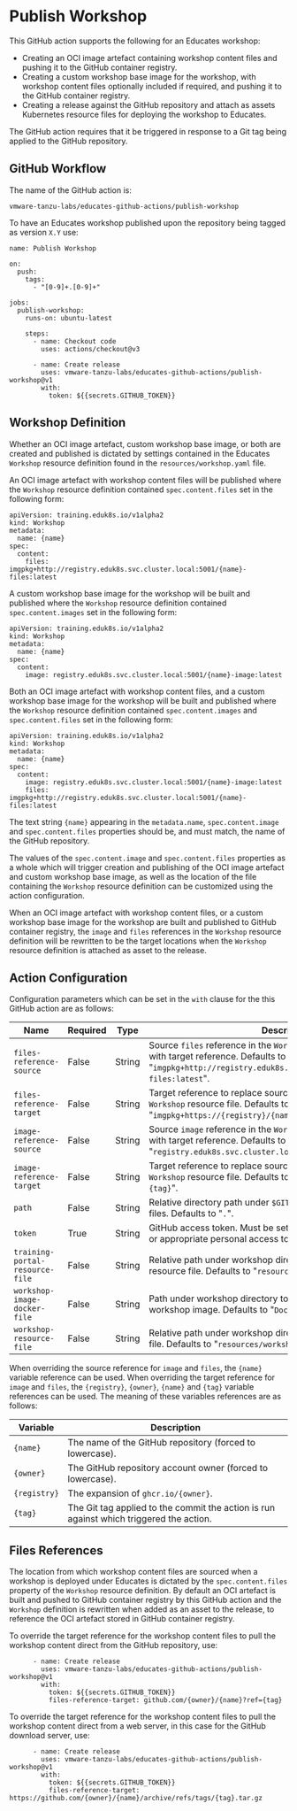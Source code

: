 Publish Workshop
================

This GitHub action supports the following for an Educates workshop:

* Creating an OCI image artefact containing workshop content files and pushing
  it to the GitHub container registry.
* Creating a custom workshop base image for the workshop, with workshop content
  files optionally included if required, and pushing it to the GitHub container
  registry.
* Creating a release against the GitHub repository and attach as assets
  Kubernetes resource files for deploying the workshop to Educates.

The GitHub action requires that it be triggered in response to a Git tag being
applied to the GitHub repository.

GitHub Workflow
---------------

The name of the GitHub action is:

```
vmware-tanzu-labs/educates-github-actions/publish-workshop
```

To have an Educates workshop published upon the repository being tagged as
version `X.Y` use:

```
name: Publish Workshop

on:
  push:
    tags:
      - "[0-9]+.[0-9]+"

jobs:
  publish-workshop:
    runs-on: ubuntu-latest

    steps:
      - name: Checkout code
        uses: actions/checkout@v3

      - name: Create release
        uses: vmware-tanzu-labs/educates-github-actions/publish-workshop@v1
        with:
          token: ${{secrets.GITHUB_TOKEN}}
```

Workshop Definition
-------------------

Whether an OCI image artefact, custom workshop base image, or both are created
and published is dictated by settings contained in the Educates `Workshop`
resource definition found in the `resources/workshop.yaml` file.

An OCI image artefact with workshop content files will be published where the
`Workshop` resource definition contained `spec.content.files` set in the
following form:

```
apiVersion: training.eduk8s.io/v1alpha2
kind: Workshop
metadata:
  name: {name}
spec:
  content:
    files: imgpkg+http://registry.eduk8s.svc.cluster.local:5001/{name}-files:latest
```

A custom workshop base image for the workshop will be built and published where
the `Workshop` resource definition contained `spec.content.images` set in the
following form:

```
apiVersion: training.eduk8s.io/v1alpha2
kind: Workshop
metadata:
  name: {name}
spec:
  content:
    image: registry.eduk8s.svc.cluster.local:5001/{name}-image:latest
```

Both an OCI image artefact with workshop content files, and a custom workshop
base image for the workshop will be built and published where the `Workshop`
resource definition contained `spec.content.images` and `spec.content.files`
set in the following form:

```
apiVersion: training.eduk8s.io/v1alpha2
kind: Workshop
metadata:
  name: {name}
spec:
  content:
    image: registry.eduk8s.svc.cluster.local:5001/{name}-image:latest
    files: imgpkg+http://registry.eduk8s.svc.cluster.local:5001/{name}-files:latest
```

The text string `{name}` appearing in the `metadata.name`, `spec.content.image`
and `spec.content.files` properties should be, and must match, the name of the
GitHub repository.

The values of the `spec.content.image` and `spec.content.files` properties as a
whole which will trigger creation and publishing of the OCI image artefact and
custom workshop base image, as well as the location of the file containing the
`Workshop` resource definition can be customized using the action configuration.

When an OCI image artefact with workshop content files, or a custom workshop
base image for the workshop are built and published to GitHub container
registry, the `image` and `files` references in the `Workshop` resource
definition will be rewritten to be the target locations when the `Workshop`
resource definition is attached as asset to the release.

Action Configuration
--------------------

Configuration parameters which can be set in the `with` clause for the this
GitHub action are as follows:

| Name                            | Required | Type     | Description                        |
|---------------------------------|----------|----------|------------------------------------|
| `files-reference-source`        | False    | String   | Source `files` reference in the `Workshop` resource file to replace with target reference. Defaults to "`imgpkg+http://registry.eduk8s.svc.cluster.local:5001/{name}-files:latest`". |
| `files-reference-target`        | False    | String   | Target reference to replace source `files` reference in the `Workshop` resource file. Defaults to "`imgpkg+https://{registry}/{name}-files:{tag}`". |
| `image-reference-source`        | False    | String   | Source `image` reference in the `Workshop` resource file to replace with target reference. Defaults to "`registry.eduk8s.svc.cluster.local:5001/{name}-image:latest`". |
| `image-reference-target`        | False    | String   | Target reference to replace source image reference in the `Workshop` resource file. Defaults to "`{registry}/{name}-image:{tag}`". |
| `path`                          | False    | String   | Relative directory path under `$GITHUB_WORKSPACE` to workshop files. Defaults to "`.`". |
| `token`                         | True     | String   | GitHub access token. Must be set to `${{secrets.GITHUB_TOKEN}}` or appropriate personal access token variable reference. |
| `training-portal-resource-file` | False    | String   | Relative path under workshop directory to the `TrainingPortal` resource file. Defaults to "`resources/training-portal.yaml`". |
| `workshop-image-docker-file`    | False    | String   | Path under workshop directory to the `Dockerfile` for custom workshop image. Defaults to "`Dockerfile`". |
| `workshop-resource-file`        | False    | String   | Relative path under workshop directory to the `Workshop` resource file. Defaults to "`resources/workshop.yaml`". |

 When overriding the source reference for `image` and `files`, the `{name}` variable reference can be used. When overriding the target reference for `image` and `files`, the `{registry}`, `{owner}`, `{name}` and `{tag}` variable references can be used. The meaning of these variables references are as follows:
 
 | Variable     | Description |
 |--------------|-------------|
 | `{name}`     | The name of the GitHub repository (forced to lowercase). |
 | `{owner}`    | The GitHub repository account owner (forced to lowercase). |
 | `{registry}` | The expansion of `ghcr.io/{owner}`. |
 | `{tag}`      | The Git tag applied to the commit the action is run against which triggered the action. |

Files References
----------------

The location from which workshop content files are sourced when a workshop is
deployed under Educates is dictated by the `spec.content.files` property of the
`Workshop` resource definition. By default an OCI artefact is built and pushed
to GitHub container registry by this GitHub action and the `Workshop` definition is
rewritten when added as an asset to the release, to reference the OCI artefact
stored in GitHub container registry.

To override the target reference for the workshop content files to pull the
workshop content direct from the GitHub repository, use:

```
      - name: Create release
        uses: vmware-tanzu-labs/educates-github-actions/publish-workshop@v1
        with:
          token: ${{secrets.GITHUB_TOKEN}}
          files-reference-target: github.com/{owner}/{name}?ref={tag}
```

To override the target reference for the workshop content files to pull the
workshop content direct from a web server, in this case for the GitHub download
server, use:

```
      - name: Create release
        uses: vmware-tanzu-labs/educates-github-actions/publish-workshop@v1
        with:
          token: ${{secrets.GITHUB_TOKEN}}
          files-reference-target: https://github.com/{owner}/{name}/archive/refs/tags/{tag}.tar.gz
```
